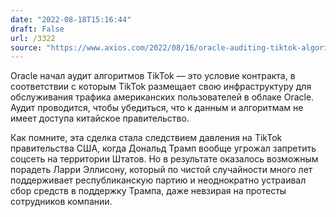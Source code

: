 ```yaml
---
date: "2022-08-18T15:16:44"
draft: False
url: /3322
source: "https://www.axios.com/2022/08/16/oracle-auditing-tiktok-algorithms"
---
```


Oracle начал аудит алгоритмов TikTok — это условие контракта, в соответствии с которым TikTok размещает свою инфраструктуру для обслуживания трафика американских пользователей в облаке Oracle. Аудит проводится, чтобы убедиться, что к данным и алгоритмам не имеет доступа китайское правительство.

Как помните, эта сделка стала следствием давления на TikTok правительства США, когда Дональд Трамп вообще угрожал запретить соцсеть на территории Штатов. Но в результате оказалось возможным порадеть Ларри Эллисону, который по чистой случайности много лет поддерживает республиканскую партию и неоднократно устраивал сбор средств в поддержку Трампа, даже невзирая на протесты сотрудников компании.
